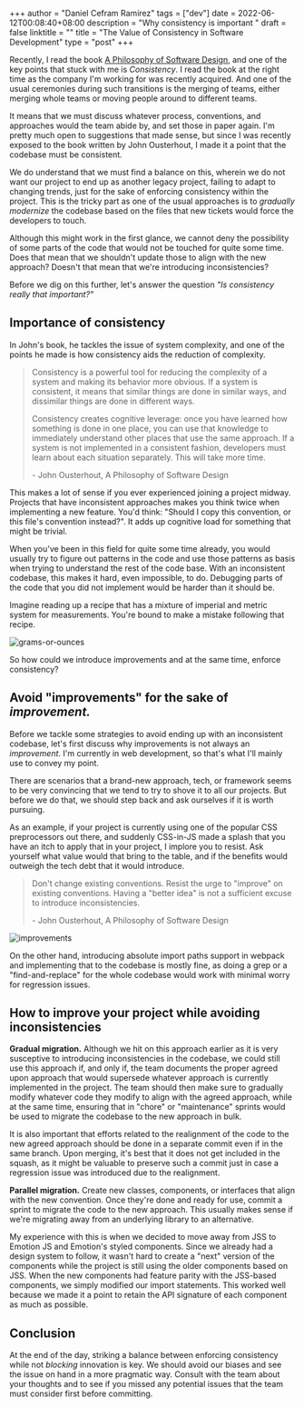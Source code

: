 +++
author = "Daniel Cefram Ramirez"
tags = ["dev"]
date = 2022-06-12T00:08:40+08:00
description = "Why consistency is important "
draft = false
linktitle = ""
title = "The Value of Consistency in Software Development"
type = "post"
+++

Recently, I read the book [A Philosophy of Software Design](https://www.amazon.com/Philosophy-Software-Design-John-Ousterhout/dp/1732102201), and one of the key points that stuck with me is _Consistency_. I read the book at the right time as the company I'm working for was recently acquired. And one of the usual ceremonies during such transitions is the merging of teams, either merging whole teams or moving people around to different teams.

It means that we must discuss whatever process, conventions, and approaches would the team abide by, and set those in paper again. I'm pretty much open to suggestions that made sense, but since I was recently exposed to the book written by John Ousterhout, I made it a point that the codebase must be consistent.

We do understand that we must find a balance on this, wherein we do not want our project to end up as another legacy project, failing to adapt to changing trends, just for the sake of enforcing consistency within the project. This is the tricky part as one of the usual approaches is to _gradually modernize_ the codebase based on the files that new tickets would force the developers to touch.

Although this might work in the first glance, we cannot deny the possibility of some parts of the code that would not be touched for quite some time. Does that mean that we shouldn't update those to align with the new approach? Doesn't that mean that we're introducing inconsistencies?

Before we dig on this further, let's answer the question _"Is consistency really that important?"_

## Importance of consistency

In John's book, he tackles the issue of system complexity, and one of the points he made is how consistency aids the reduction of complexity.

> Consistency is a powerful tool for reducing the complexity of a system and making its behavior more obvious. If a system is consistent, it means that similar things are done in similar ways, and dissimilar things are done in different ways.
>
> Consistency creates cognitive leverage: once you have learned how something is done in one place, you can use that knowledge to immediately understand other places that use the same approach. If a system is not implemented in a consistent fashion, developers must learn about each situation separately. This will take more time.
>
> \- John Ousterhout, A Philosophy of Software Design

This makes a lot of sense if you ever experienced joining a project midway. Projects that have inconsistent approaches makes you think twice when implementing a new feature. You'd think: "Should I copy this convention, or this file's convention instead?". It adds up cognitive load for something that might be trivial.

When you've been in this field for quite some time already, you would usually try to figure out patterns in the code and use those patterns as basis when trying to understand the rest of the code base. With an inconsistent codebase, this makes it hard, even impossible, to do. Debugging parts of the code that you did not implement would be harder than it should be.

Imagine reading up a recipe that has a mixture of imperial and metric system for measurements. You're bound to make a mistake following that recipe.

![grams-or-ounces](https://firebasestorage.googleapis.com/v0/b/rmrz-blog.appspot.com/o/grams-or-ounces.png?alt=media&token=0a26084f-5dc3-4ef3-a90a-7011e86ca0bf)

So how could we introduce improvements and at the same time, enforce consistency?

## Avoid "improvements" for the sake of _improvement._

Before we tackle some strategies to avoid ending up with an inconsistent codebase, let's first discuss why improvements is not always an _improvement_. I'm currently in web development, so that's what I'll mainly use to convey my point.

There are scenarios that a brand-new approach, tech, or framework seems to be very convincing that we tend to try to shove it to all our projects. But before we do that, we should step back and ask ourselves if it is worth pursuing.

As an example, if your project is currently using one of the popular CSS preprocessors out there, and suddenly CSS-in-JS made a splash that you have an itch to apply that in your project, I implore you to resist. Ask yourself what value would that bring to the table, and if the benefits would outweigh the tech debt that it would introduce.

> Don't change existing conventions. Resist the urge to "improve" on existing conventions. Having a "better idea" is not a sufficient excuse to introduce inconsistencies.
>
> \- John Ousterhout, A Philosophy of Software Design

![improvements](https://firebasestorage.googleapis.com/v0/b/rmrz-blog.appspot.com/o/Snippet%202022-06-15%20at%2000.09.38.png?alt=media&token=e36911d2-4e3c-46f5-af81-86e95ba25b00)

On the other hand, introducing absolute import paths support in webpack and implementing that to the codebase is mostly fine, as doing a grep or a "find-and-replace" for the whole codebase would work with minimal worry for regression issues.

## How to improve your project while avoiding inconsistencies

**Gradual migration.** Although we hit on this approach earlier as it is very susceptive to introducing inconsistencies in the codebase, we could still use this approach if, and only if, the team documents the proper agreed upon approach that would supersede whatever approach is currently implemented in the project. The team should then make sure to gradually modify whatever code they modify to align with the agreed approach, while at the same time, ensuring that in "chore" or "maintenance" sprints would be used to migrate the codebase to the new approach in bulk.

It is also important that efforts related to the realignment of the code to the new agreed approach should be done in a separate commit even if in the same branch. Upon merging, it's best that it does not get included in the squash, as it might be valuable to preserve such a commit just in case a regression issue was introduced due to the realignment.

**Parallel migration.** Create new classes, components, or interfaces that align with the new convention. Once they're done and ready for use, commit a sprint to migrate the code to the new approach. This usually makes sense if we're migrating away from an underlying library to an alternative.

My experience with this is when we decided to move away from JSS to Emotion JS and Emotion's styled components. Since we already had a design system to follow, it wasn't hard to create a "next" version of the components while the project is still using the older components based on JSS. When the new components had feature parity with the JSS-based components, we simply modified our import statements. This worked well because we made it a point to retain the API signature of each component as much as possible.

## Conclusion

At the end of the day, striking a balance between enforcing consistency while not _blocking_ innovation is key. We should avoid our biases and see the issue on hand in a more pragmatic way. Consult with the team about your thoughts and to see if you missed any potential issues that the team must consider first before committing.
